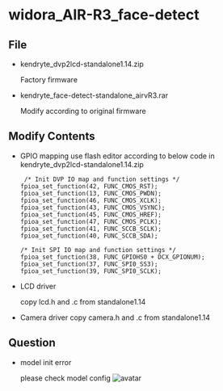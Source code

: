 # widora_AIR-R3_face-detect
## File
+ kendryte_dvp2lcd-standalone1.14.zip 

  Factory firmware
  
+ kendryte_face-detect-standalone_airvR3.rar

  Modify according to original firmware
  
## Modify Contents
+ GPIO mapping
  use flash editor according to below code in kendryte_dvp2lcd-standalone1.14.zip 
  
  ~~~
   /* Init DVP IO map and function settings */
  fpioa_set_function(42, FUNC_CMOS_RST);
  fpioa_set_function(13, FUNC_CMOS_PWDN);
  fpioa_set_function(46, FUNC_CMOS_XCLK);
  fpioa_set_function(43, FUNC_CMOS_VSYNC);
  fpioa_set_function(45, FUNC_CMOS_HREF);
  fpioa_set_function(47, FUNC_CMOS_PCLK);
  fpioa_set_function(41, FUNC_SCCB_SCLK);
  fpioa_set_function(40, FUNC_SCCB_SDA);

  /* Init SPI IO map and function settings */
  fpioa_set_function(38, FUNC_GPIOHS0 + DCX_GPIONUM);
  fpioa_set_function(37, FUNC_SPI0_SS3);
  fpioa_set_function(39, FUNC_SPI0_SCLK);
  ~~~
+ LCD driver

  copy lcd.h and .c from standalone1.14
  
+ Camera driver
  copy camera.h and .c from standalone1.14
## Question
+ model init error

  please check model config
  ![avatar](/home/picture/1.png)
